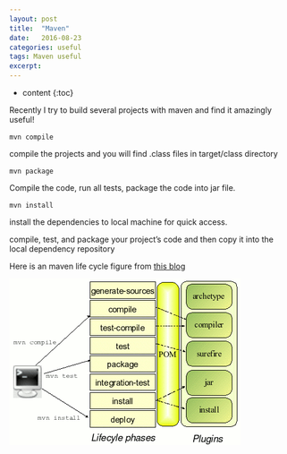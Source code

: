 ```yaml
---
layout: post
title:  "Maven"
date:   2016-08-23
categories: useful
tags: Maven useful
excerpt: 
---
```

* content
{:toc}

Recently I try to build several projects with maven and find it amazingly useful!

```
mvn compile
```

compile the projects and you will find .class files in target/class directory


```
mvn package
```

Compile the code, run all tests, package the code into jar file.

```
mvn install
```

install the dependencies to local machine for quick access.

compile, test, and package your project’s code and then copy it into the local dependency repository

Here is an maven life cycle figure from [this blog](https://premaseem.wordpress.com/2012/04/25/maven-2-lifecycle-phases/)

![maven life cycle](/images/posts/maven2phases.gif)
